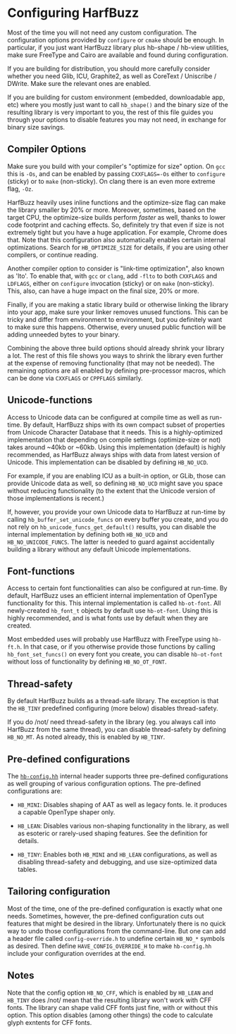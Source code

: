 # Configuring HarfBuzz

Most of the time you will not need any custom configuration.  The configuration
options provided by `configure` or `cmake` should be enough.  In particular,
if you just want HarfBuzz library plus hb-shape / hb-view utilities, make sure
FreeType and Cairo are available and found during configuration.

If you are building for distribution, you should more carefully consider whether
you need Glib, ICU, Graphite2, as well as CoreText / Uniscribe / DWrite.  Make
sure the relevant ones are enabled.

If you are building for custom environment (embedded, downloadable app, etc)
where you mostly just want to call `hb_shape()` and the binary size of the
resulting library is very important to you, the rest of this file guides you
through your options to disable features you may not need, in exchange for
binary size savings.

## Compiler Options

Make sure you build with your compiler's "optimize for size" option.  On `gcc`
this is `-Os`, and can be enabled by passing `CXXFLAGS=-Os` either to `configure`
(sticky) or to `make` (non-sticky).  On clang there is an even more extreme flag,
`-Oz`.

HarfBuzz heavily uses inline functions and the optimize-size flag can make the
library smaller by 20% or more.  Moreover, sometimes, based on the target CPU,
the optimize-size builds perform *faster* as well, thanks to lower code
footprint and caching effects.  So, definitely try that even if size is not
extremely tight but you have a huge application.  For example, Chrome does
that.  Note that this configuration also automatically enables certain internal
optimizations.  Search for `HB_OPTIMIZE_SIZE` for details, if you are using
other compilers, or continue reading.

Another compiler option to consider is "link-time optimization", also known as
'lto'.  To enable that, with `gcc` or `clang`, add `-flto` to both `CXXFLAGS`
and `LDFLAGS`, either on `configure` invocation (sticky) or on `make` (non-sticky).
This, also, can have a huge impact on the final size, 20% or more.

Finally, if you are making a static library build or otherwise linking the
library into your app, make sure your linker removes unused functions.  This
can be tricky and differ from environment to environment, but you definitely
want to make sure this happens.  Otherwise, every unused public function will
be adding unneeded bytes to your binary.

Combining the above three build options should already shrink your library a lot.
The rest of this file shows you ways to shrink the library even further at the
expense of removing functionality (that may not be needed).  The remaining
options are all enabled by defining pre-processor macros, which can be done
via `CXXFLAGS` or `CPPFLAGS` similarly.


## Unicode-functions

Access to Unicode data can be configured at compile time as well as run-time.
By default, HarfBuzz ships with its own compact subset of properties from
Unicode Character Database that it needs.  This is a highly-optimized
implementation that depending on compile settings (optimize-size or not)
takes around ~40kb or ~60kb.  Using this implementation (default) is highly
recommended, as HarfBuzz always ships with data from latest version of Unicode.
This implementation can be disabled by defining `HB_NO_UCD`.

For example, if you are enabling ICU as a built-in option, or GLib, those
can provide Unicode data as well, so defining `HB_NO_UCD` might save you
space without reducing functionality (to the extent that the Unicode version
of those implementations is recent.)

If, however, you provide your own Unicode data to HarfBuzz at run-time by
calling `hb_buffer_set_unicode_funcs` on every buffer you create, and you do
not rely on `hb_unicode_funcs_get_default()` results, you can disable the
internal implementation by defining both `HB_NO_UCD` and `HB_NO_UNICODE_FUNCS`.
The latter is needed to guard against accidentally building a library without
any default Unicode implementations.


## Font-functions

Access to certain font functionalities can also be configured at run-time.  By
default, HarfBuzz uses an efficient internal implementation of OpenType
functionality for this.  This internal implementation is called `hb-ot-font`.
All newly-created `hb_font_t` objects by default use `hb-ot-font`.  Using this
is highly recommended, and is what fonts use by default when they are created.

Most embedded uses will probably use HarfBuzz with FreeType using `hb-ft.h`.
In that case, or if you otherwise provide those functions by calling
`hb_font_set_funcs()` on every font you create, you can disable `hb-ot-font`
without loss of functionality by defining `HB_NO_OT_FONT`.


## Thread-safety

By default HarfBuzz builds as a thread-safe library.  The exception is that
the `HB_TINY` predefined configuring (more below) disables thread-safety.

If you do /not/ need thread-safety in the library (eg. you always call into
HarfBuzz from the same thread), you can disable thread-safety by defining
`HB_NO_MT`.  As noted already, this is enabled by `HB_TINY`.


## Pre-defined configurations

The [`hb-config.hh`](src/hb-config.hh) internal header supports three
pre-defined configurations as well grouping of various configuration options.
The pre-defined configurations are:

  * `HB_MINI`: Disables shaping of AAT as well as legacy fonts.  Ie. it produces
    a capable OpenType shaper only.

  * `HB_LEAN`: Disables various non-shaping functionality in the library, as well
    as esoteric or rarely-used shaping features.  See the definition for details.

  * `HB_TINY`: Enables both `HB_MINI` and `HB_LEAN` configurations, as well as
    disabling thread-safety and debugging, and use size-optimized data tables.


## Tailoring configuration

Most of the time, one of the pre-defined configuration is exactly what one needs.
Sometimes, however, the pre-defined configuration cuts out features that might
be desired in the library.  Unfortunately there is no quick way to undo those
configurations from the command-line.  But one can add a header file called
`config-override.h` to undefine certain `HB_NO_*` symbols as desired.  Then
define `HAVE_CONFIG_OVERRIDE_H` to make `hb-config.hh` include your configuration
overrides at the end.


## Notes

Note that the config option `HB_NO_CFF`, which is enabled by `HB_LEAN` and
`HB_TINY` does /not/ mean that the resulting library won't work with CFF fonts.
The library can shape valid CFF fonts just fine, with or without this option.
This option disables (among other things) the code to calculate glyph exntents
for CFF fonts.
